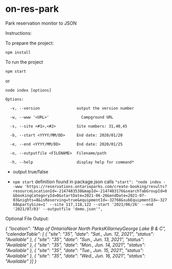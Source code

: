 # on-res-park

 Park reservation monitor to JSON


Instructions:

To prepare the project:



`npm install`



To run the project


`npm start` 

or 

`node index [options]`




`Options:`

`  -v, --version                output the version number`

`  -w, --www '<URL>'              Campground URL`

`  -s, --site <#1>,<#2>         Site numbers: 31,40,45`

`  -b, --start <YYYY/MM/DD>     End date: 2020/01/20`

`  -e, --end <YYYY/MM/DD>       End date: 2020/01/25`

`  -o, --outputfile <FILENAME>  Filename/path`

`  -h, --help                   display help for command*`




- output true/false


- `npm start` definition found in package.json calls `"start": "node index --www 'https://reservations.ontarioparks.com/create-booking/results?resourceLocationId=-2147483538&mapId=-2147483176&searchTabGroupId=0&bookingCategoryId=0&startDate=2021-06-26&endDate=2021-07-03&nights=8&isReserving=true&equipmentId=-32768&subEquipmentId=-32768&partySize=1' --site 117,118,122 --start '2021/06/26' --end '2021/07/03' --outputfile 'demo.json'",`





Optional File Output:

*{
  "location": "Map of OntarioNear North ParksKillarneyGeorge Lake B & C",
  "calendarTable": [
    { "site": "35", "date": "Sat., Jun. 12, 2021", "status": "Available" },
    { "site": "35", "date": "Sun., Jun. 13, 2021", "status": "Available" },
    { "site": "35", "date": "Mon., Jun. 14, 2021", "status": "Available" },
    { "site": "35", "date": "Tue., Jun. 15, 2021", "status": "Available" },
    { "site": "35", "date": "Wed., Jun. 16, 2021", "status": "Available" }]
}*
